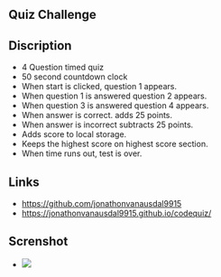 ## Quiz Challenge
## Discription
* 4 Question timed quiz
* 50 second countdown clock
* When start is clicked, question 1 appears.
* When question 1 is answered question 2 appears.
* When question 3 is answered question 4 appears.
* When answer is correct. adds 25 points.
* When answer is incorrect subtracts 25 points.
* Adds score to local storage.
* Keeps the highest score on highest score section.
* When time runs out, test is over. 
## Links
* https://github.com/jonathonvanausdal9915
* https://jonathonvanausdal9915.github.io/codequiz/
## Screnshot
* ![](https://file%2B.vscode-resource.vscode-cdn.net/Users/jonathon/Projects/codequiz/Screen%20Shot%202022-07-18%20at%204.59.01%20PM.png?version%3D1658185625854)